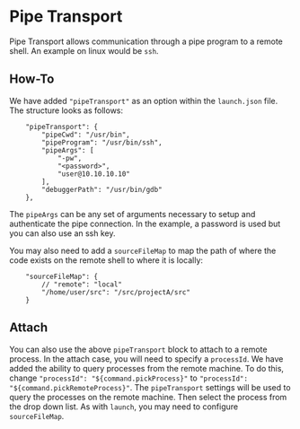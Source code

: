 # Pipe Transport
Pipe Transport allows communication through a pipe program to a remote shell. An example on linux would be `ssh`.

## How-To
We have added `"pipeTransport"` as an option within the `launch.json` file. The structure looks as follows:
```
    "pipeTransport": {
        "pipeCwd": "/usr/bin",
        "pipeProgram": "/usr/bin/ssh",
        "pipeArgs": [
            "-pw",
            "<password>",
            "user@10.10.10.10"
        ],
        "debuggerPath": "/usr/bin/gdb"
    },
```
The `pipeArgs` can be any set of arguments necessary to setup and authenticate the pipe connection. In the example, a password is used but you can also use an ssh key.

You may also need to add a `sourceFileMap` to map the path of where the code exists on the remote shell to where it is locally:
```
    "sourceFileMap": {
        // "remote": "local"
        "/home/user/src": "/src/projectA/src"
    }
```

## Attach
You can also use the above `pipeTransport` block to attach to a remote process. In the attach case, you will need to specify a `processId`. We have added the ability to query processes from the remote machine. To do this, change `"processId": "${command.pickProcess}"` to `"processId": "${command.pickRemoteProcess}"`. The `pipeTransport` settings will be used to query the processes on the remote machine. Then select the process from the drop down list. As with `launch`, you may need to configure `sourceFileMap`.  